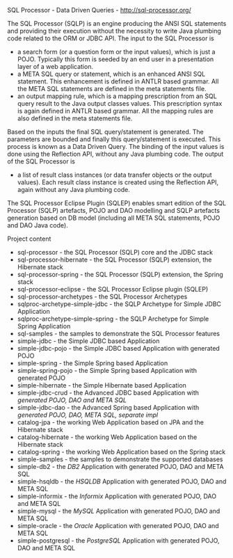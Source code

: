 SQL Processor - Data Driven Queries - http://sql-processor.org/

The SQL Processor (SQLP) is an engine producing the ANSI SQL statements and providing their execution without the necessity to write Java plumbing code related to the ORM or JDBC API. The input to the SQL Processor is

* a search form (or a question form or the input values), which is just a POJO. Typically this form is seeded by an end user in a presentation layer of a web application.
* a META SQL query or statement, which is an enhanced ANSI SQL statement. This enhancement is defined in ANTLR based grammar. All the META SQL statements are defined in the meta statements file.
* an output mapping rule, which is a mapping prescription from an SQL query result to the Java output classes values. This prescription syntax is again defined in ANTLR based grammar. All the mapping rules are also defined in the meta statements file. 

Based on the inputs the final SQL query/statement is generated. The parameters are bounded and finally this query/statement is executed. This process is known as a Data Driven Query. The binding of the input values is done using the Reflection API, without any Java plumbing code. The output of the SQL Processor is

* a list of result class instances (or data transfer objects or the output values). Each result class instance is created using the Reflection API, again without any Java plumbing code. 

The SQL Processor Eclipse Plugin (SQLEP) enables smart edition of the SQL Processor (SQLP) artefacts, POJO and DAO modelling and SQLP artefacts generation based on DB model (including all META SQL statements, POJO and DAO Java code).

Project content
- sql-processor - the SQL Processor (SQLP) core and the JDBC stack
- sql-processor-hibernate - the SQL Processor (SQLP) extension, the Hibernate stack
- sql-processor-spring - the SQL Processor (SQLP) extension, the Spring stack
- sql-processor-eclipse - the SQL Processor Eclipse plugin (SQLEP)
- sql-processor-archetypes - the SQL Processor Archetypes
 - sqlproc-archetype-simple-jdbc - the SQLP Archetype for Simple JDBC Application
 - sqlproc-archetype-simple-spring - the SQLP Archetype for Simple Spring Application
- sql-samples - the samples to demonstrate the SQL Processor features
 - simple-jdbc -  the Simple JDBC based Application
 - simple-jdbc-pojo -  the Simple JDBC based Application with generated POJO
 - simple-spring -  the Simple Spring based Application
 - simple-spring-pojo -  the Simple Spring based Application with generated POJO
 - simple-hibernate -  the Simple Hibernate based Application
 - simple-jdbc-crud -  the Advanced JDBC based Application with *generated POJO, DAO and META SQL*
 - simple-jdbc-dao -  the Advanced Spring based Application with *generated POJO, DAO, META SQL, separate impl*
 - catalog-jpa - the working Web Application based on JPA and the Hibernate stack
 - catalog-hibernate - the working Web Application based on the Hibernate stack
 - catalog-spring - the working Web Application based on the Spring stack
- simple-samples - the samples to demonstrate the supported databases
 - simple-db2 - the *DB2* Application with generated POJO, DAO and META SQL
 - simple-hsqldb - the *HSQLDB* Application with generated POJO, DAO and META SQL
 - simple-informix - the *Informix* Application with generated POJO, DAO and META SQL
 - simple-mysql - the *MySQL* Application with generated POJO, DAO and META SQL
 - simple-oracle - the *Oracle* Application with generated POJO, DAO and META SQL
 - simple-postgresql - the *PostgreSQL* Application with generated POJO, DAO and META SQL

